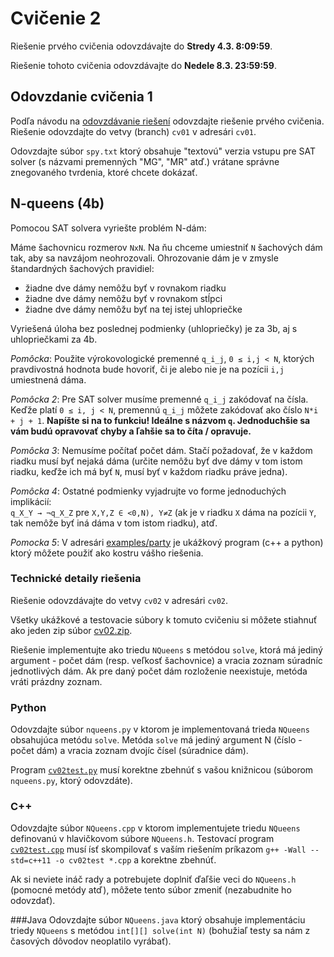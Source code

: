 Cvičenie 2
==========

Riešenie prvého cvičenia odovzdávajte do **Stredy 4.3. 8:09:59**.

Riešenie tohoto cvičenia odovzdávajte do **Nedele 8.3. 23:59:59**.

## Odovzdanie cvičenia 1

Podľa návodu na [odovzdávanie riešení](../odovzdavanie.md) odovzdajte
riešenie prvého cvičenia. Riešenie odovzdajte do vetvy (branch) `cv01`
v adresári `cv01`.

Odovzdajte súbor `spy.txt` ktorý obsahuje "textovú" verzia vstupu pre SAT solver
(s názvami premenných "MG", "MR" atď.) vrátane správne znegovaného tvrdenia,
ktoré chcete dokázať.

## N-queens (4b)

Pomocou SAT solvera vyriešte problém N-dám:

Máme šachovnicu rozmerov `NxN`. Na ňu chceme umiestniť `N` šachových dám
tak, aby sa navzájom neohrozovali. Ohrozovanie dám je v zmysle
štandardných šachových pravidiel:

-  žiadne dve dámy nemôžu byť v rovnakom riadku
-  žiadne dve dámy nemôžu byť v rovnakom stĺpci
-  žiadne dve dámy nemôžu byť na tej istej uhlopriečke

Vyriešená úloha bez poslednej podmienky (uhlopriečky) je za 3b, aj s uhlopriečkami za 4b.

*Pomôcka*: Použite výrokovologické premenné `q_i_j`, <code>0 &le; i,j &lt; N</code>,
ktorých pravdivostná hodnota bude hovoriť, či je alebo nie je na pozícii `i,j`
umiestnená dáma.

*Pomôcka 2*: Pre SAT solver musíme premenné `q_i_j` zakódovať na čísla.
Keďže platí <code>0 &le; i, j &lt; N</code>, premennú `q_i_j` môžete zakódovať ako číslo
`N*i + j + 1`. **Napíšte si na to funkciu! Ideálne s názvom `q`. Jednoduchšie
sa vám budú opravovať chyby a ľahšie sa to číta / opravuje.**

*Pomôcka 3*: Nemusíme počítať počet dám. Stačí požadovať, že v každom riadku
musí byť nejaká dáma (určite nemôžu byť dve dámy v tom istom riadku, keďže ich
má byť `N`, musí byť v každom riadku práve jedna).

*Pomôcka 4*: Ostatné podmienky vyjadrujte vo forme jednoduchých implikácií:<br/>
<code>q_X_Y &rarr; &not;q_X_Z</code> pre <code>X,Y,Z &isin; &lt;0,N), Y&ne;Z</code>
(ak je v riadku `X` dáma na pozícii `Y`, tak nemôže byť iná dáma v tom istom
riadku), atď.

*Pomocka 5*: V adresári [examples/party](../examples/party) je ukážkový program
(c++ a python) ktorý môžete použiť ako kostru vášho riešenia.

### Technické detaily riešenia

Riešenie odovzdávajte do vetvy `cv02` v adresári `cv02`.

Všetky ukážkové a testovacie súbory k tomuto cvičeniu si môžete stiahnuť
ako jeden zip súbor
[cv02.zip](https://github.com/FMFI-UK-1-AIN-411/udvl/archive/cv02.zip).

Riešenie implementujte ako triedu `NQueens` s metódou `solve`, ktorá má jediný
argument - počet dám (resp. veľkosť šachovnice) a vracia zoznam súradníc
jednotlivých dám.  Ak pre daný počet dám rozloženie neexistuje, metóda vráti
prázdny zoznam.

### Python
Odovzdajte súbor `nqueens.py` v ktorom je implementovaná trieda `NQueens`
obsahujúca metódu `solve`. Metóda `solve` má jediný argument N (číslo - počet dám)
a vracia zoznam dvojíc čísel (súradnice dám).

Program [`cv02test.py`](cv02test.py) musí korektne zbehnúť s vašou knižnicou
(súborom `nqueens.py`, ktorý odovzdáte).

### C++
Odovzdajte súbor `NQueens.cpp` v ktorom implementujete triedu `NQueens` definovanú
v hlavičkovom súbore `NQueens.h`. Testovací program [`cv02test.cpp`](cv02test.cpp) musí ísť
skompilovať s vaším riešením príkazom `g++ -Wall --std=c++11 -o cv02test *.cpp`
a korektne zbehnúť.

Ak si neviete ináč rady a potrebujete doplniť ďaľšie veci do `NQueens.h`
(pomocné metódy atď), môžete tento súbor zmeniť (nezabudnite ho odovzdať).

###Java
Odovzdajte súbor `NQueens.java` ktorý obsahuje implementáciu triedy `NQueens`
s metódou `int[][] solve(int N)` (bohužiaľ testy sa nám z časových dôvodov
neoplatilo vyrábať).


